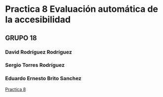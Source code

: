 # Practica 8 Evaluación automática de la accesibilidad

## GRUPO 18

### David Rodríguez Rodríguez

### Sergio Torres Rodríguez

### Eduardo Ernesto Brito Sanchez

[Practica 8]("https://github.com/eduardobritosan/uya-practicas/blob/master/practica-8/Práctica%208.pdf")
